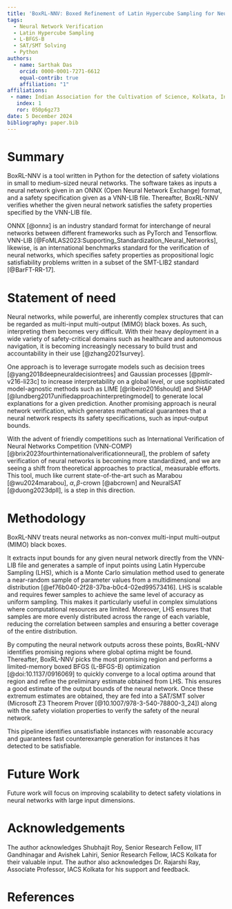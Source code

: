```yaml
---
title: 'BoxRL-NNV: Boxed Refinement of Latin Hypercube Sampling for Neural Network Verification'
tags:
  - Neural Network Verification
  - Latin Hypercube Sampling
  - L-BFGS-B
  - SAT/SMT Solving
  - Python
authors:
  - name: Sarthak Das
    orcid: 0000-0001-7271-6612
    equal-contrib: true
    affiliation: "1"
affiliations:
 - name: Indian Association for the Cultivation of Science, Kolkata, India
   index: 1
   ror: 050p6gz73
date: 5 December 2024
bibliography: paper.bib
---
```


# Summary

BoxRL-NNV is a tool written in Python for the detection of safety violations in small to medium-sized neural networks. The software takes as inputs a neural network given in an ONNX (Open Neural Network Exchange) format, and a safety specification given as a VNN-LIB file. Thereafter, BoxRL-NNV verifies whether the
given neural network satisfies the safety properties specified by the VNN-LIB file.

ONNX [@onnx] is an industry standard format for interchange of neural networks between different frameworks such as PyTorch and Tensorflow. VNN-LIB [@FoMLAS2023:Supporting_Standardization_Neural_Networks], likewise, is an international benchmarks standard for the verification of neural networks, which specifies safety properties as propositional logic satisfiability problems written in a subset of the SMT-LIB2 standard [@BarFT-RR-17].

# Statement of need

Neural networks, while powerful, are inherently complex structures  that can be regarded as multi-input multi-output (MIMO) black boxes. As such, interpreting them becomes very difficult. With their heavy deployment in a wide variety of safety-critical domains such as healthcare and autonomous navigation, it is becoming increasingly necessary to build trust and accountability in their use [@zhang2021survey].

One approach is to leverage surrogate models such as decision trees [@yang2018deepneuraldecisiontrees] and Gaussian processes [@pmlr-v216-li23c] to increase interpretability on a global level, or use sophisticated model-agnostic methods such as LIME [@ribeiro2016should] and SHAP [@lundberg2017unifiedapproachinterpretingmodel] to generate local explanations for a given prediction. Another promising approach is neural network verification, which generates mathematical guarantees that a neural network respects its safety specifications, such as input-output bounds.

With the advent of friendly competitions such as International Verification of Neural Networks Competition (VNN-COMP) [@brix2023fourthinternationalverificationneural], the problem of safety verification of neural networks is becoming more standardized, and we are seeing a shift from theoretical approaches to practical, measurable efforts. This tool, much like current state-of-the-art such as Marabou [@wu2024marabou], $\alpha,\beta$-crown [@abcrown] and NeuralSAT [@duong2023dpll], is a step in this direction.

# Methodology

BoxRL-NNV treats neural networks as non-convex multi-input multi-output (MIMO) black boxes.

It extracts input bounds for any given neural network directly from the VNN-LIB file and generates a sample of input points using Latin Hypercube Sampling (LHS), which is a Monte Carlo simulation method used to generate a near-random sample of parameter values from a multidimensional distribution [@ef76b040-2f28-37ba-b0c4-02ed99573416]. LHS is scalable and requires fewer samples to achieve the same level of accuracy as uniform sampling. This makes it particularly useful in complex simulations where computational resources are limited. Moreover, LHS ensures that samples are more evenly distributed across the range of each variable, reducing the correlation between samples and ensuring a better coverage of the entire distribution.

By computing the neural network outputs across these points, BoxRL-NNV identifies promising regions where global optima might be found. Thereafter, BoxRL-NNV picks the most promising region and performs a limited-memory boxed BFGS (L-BFGS-B) optimization [@doi:10.1137/0916069] to quickly converge to a local optima around that region and refine the preliminary estimate obtained from LHS. This ensures a good estimate of the output bounds of the neural network. Once these extremum estimates are obtained, they are fed into a SAT/SMT solver (Microsoft Z3 Theorem Prover [@10.1007/978-3-540-78800-3_24]) along with the safety violation properties to verify the safety of the neural network.

This pipeline identifies unsatisfiable instances with reasonable accuracy and guarantees fast counterexample generation for instances it has detected to be satisfiable.

# Future Work

Future work will focus on improving scalability to detect safety violations in neural networks with large input dimensions.

# Acknowledgements

The author acknowledges Shubhajit Roy, Senior Research Fellow, IIT Gandhinagar and Avishek Lahiri, Senior Research Fellow, IACS Kolkata for their valuable input.
The author also acknowledges Dr. Rajarshi Ray, Associate Professor, IACS Kolkata for his support and feedback.

# References

